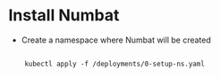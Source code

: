 # Install Numbat

- Create a namespace where Numbat will be created
<code>
	kubectl apply -f /deployments/0-setup-ns.yaml
</code>

